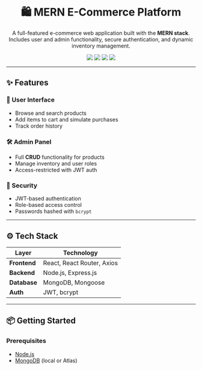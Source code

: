 <h1 align="center">🛍️ MERN E-Commerce Platform</h1>

<p align="center">
  A full-featured e-commerce web application built with the <strong>MERN stack</strong>.<br />
  Includes user and admin functionality, secure authentication, and dynamic inventory management.
</p>

<p align="center">
  <img src="https://img.shields.io/badge/Backend-Node.js-green" />
  <img src="https://img.shields.io/badge/Frontend-React-blue" />
  <img src="https://img.shields.io/badge/Database-MongoDB-brightgreen" />
  <img src="https://img.shields.io/badge/Auth-JWT-yellow" />
</p>

---

## ✨ Features

### 👤 User Interface
- Browse and search products
- Add items to cart and simulate purchases
- Track order history

### 🛠️ Admin Panel
- Full **CRUD** functionality for products
- Manage inventory and user roles
- Access-restricted with JWT auth

### 🔐 Security
- JWT-based authentication
- Role-based access control
- Passwords hashed with `bcrypt`

---

## ⚙️ Tech Stack

| Layer         | Technology                     |
|---------------|--------------------------------|
| **Frontend**  | React, React Router, Axios     |
| **Backend**   | Node.js, Express.js            |
| **Database**  | MongoDB, Mongoose              |
| **Auth**      | JWT, bcrypt                    |

---

## 📦 Getting Started

### Prerequisites
- [Node.js](https://nodejs.org/)
- [MongoDB](https://www.mongodb.com/) (local or Atlas)


